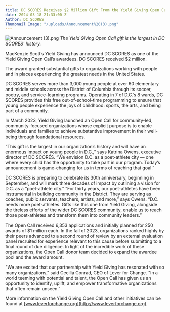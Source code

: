 ```yaml
---
title: DC SCORES Receives $2 Million Gift From the Yield Giving Open Call
date: 2024-03-18 21:33:00 Z
Author: DC SCORES
Thumbnail Image: "/uploads/Announcement%20(3).png"
---
```


![Announcement (3).png](/uploads/Announcement%20(3).png)
*The Yield Giving Open Call gift is the largest in DC SCORES' history.*













MacKenzie Scott’s Yield Giving has announced DC SCORES as one of the Yield Giving Open Call’s awardees. DC SCORES received $2 million. 

The award granted substantial gifts to organizations working with people and in places experiencing the greatest needs in the United States. 

DC SCORES serves more than 3,000 young people at over 60 elementary and middle schools across the District of Columbia through its soccer, poetry, and service-learning programs. Operating in 7 of D.C.’s 8 wards, DC SCORES provides this free out-of-school-time programming to ensure that young people experience the joys of childhood: sports, the arts, and being part of a community. 

In March 2023, Yield Giving launched an Open Call for community-led, community-focused organizations whose explicit purpose is to enable individuals and families to achieve substantive improvement in their well-being through foundational resources.

“This gift is the largest in our organization’s history and will have an enormous impact on young people in D.C.,” says Katrina Owens, executive director of DC SCORES. “We envision D.C. as a poet-athlete city — one where every child has the opportunity to take part in our program. Today’s announcement is game-changing for us in terms of reaching that goal.”

DC SCORES is preparing to celebrate its 30th anniversary, beginning in September, and will mark three decades of impact by outlining a vision for D.C. as a “poet-athlete city.” “For thirty years, our poet-athletes have been instrumental in building community in the District. They are serving as coaches, public servants, teachers, artists, and more,” says Owens. “D.C. needs more poet-athletes. Gifts like this one from Yield Giving, alongside the tireless efforts of the wider DC SCORES community, enable us to reach those poet-athletes and transform them into community leaders.”

The Open Call received 6,353 applications and initially planned for 250 awards of $1 million each. In the fall of 2023, organizations ranked highly by their peers advanced to a second round of review by an external evaluation panel recruited for experience relevant to this cause before submitting to a final round of due diligence. In light of the incredible work of these organizations, the Open Call donor team decided to expand the awardee pool and the award amount.

"We are excited that our partnership with Yield Giving has resonated with so many organizations," said Cecilia Conrad, CEO of Lever for Change. "In a world teeming with potential and talent, the Open Call has given us an opportunity to identify, uplift, and empower transformative organizations that often remain unseen.”

More information on the Yield Giving Open Call and other initiatives can be found at [www.leverforchange.org](http://www.leverforchange.org).